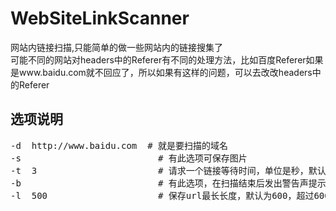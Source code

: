 # WebSiteLinkScanner
网站内链接扫描,只能简单的做一些网站内的链接搜集了  
可能不同的网站对headers中的Referer有不同的处理方法，比如百度Referer如果是www.baidu.com就不回应了，所以如果有这样的问题，可以去改改headers中的Referer  

## 选项说明  
<pre>-d  http://www.baidu.com  # 就是要扫描的域名  
-s                          # 有此选项可保存图片  
-t  3                       # 请求一个链接等待时间，单位是秒，默认为0，如设置3秒，等待时间为2~4秒之间的一个随机值  
-b                          # 有此选项，在扫描结束后发出警告声提示扫描结束，提示20声  
-l  500                     # 保存url最长长度，默认为600，超过600则不保存直接忽略，不准确，有原始域名的长度误差</pre>
